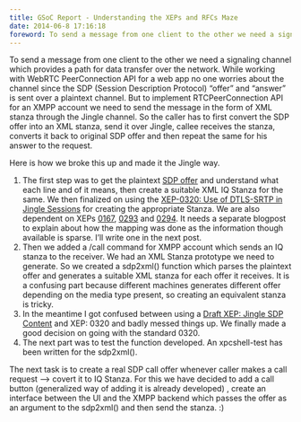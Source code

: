 ```yaml
---
title: GSoC Report - Understanding the XEPs and RFCs Maze
date: 2014-06-8 17:16:18
foreword: To send a message from one client to the other we need a signaling channel which provides a path for data transfer over the network. While working with WebRTC PeerConnection API for a web app no one worries about the channel since the SDP (Session Description Protocol) “offer” and “answer” is sent over a plaintext channel.
---
```

To send a message from one client to the other we need a signaling channel which provides a path for data transfer over the network. While working with WebRTC PeerConnection API for a web app no one worries about the channel since the SDP (Session Description Protocol) “offer” and “answer” is sent over a plaintext channel. But to implement RTCPeerConnection API for an XMPP account we need to send the message in the form of XML stanza through the Jingle channel. So the caller has to first convert the SDP offer into an XML stanza, send it over Jingle, callee receives the stanza, converts it back to original SDP offer and then repeat the same for his answer to the request.

Here is how we broke this up and made it the Jingle way.

1.  The first step was to get the plaintext [SDP offer](http://tools.ietf.org/html/rfc4566.html#section-1) and understand what each line and of it means, then create a suitable XML IQ Stanza for the same. We then finalized on using the [XEP-0320: Use of DTLS-SRTP in Jingle Sessions](http://xmpp.org/extensions/xep-0320.html) for creating the appropriate Stanza. We are also dependent on XEPs [0167](http://xmpp.org/extensions/xep-0167.html), [0293](http://xmpp.org/extensions/xep-0293.html#sdp-mapping) and [0294](http://xmpp.org/extensions/xep-0294.html#sdp-mapping). It needs a separate blogpost to explain about how the mapping was done as the information though available is sparse. I’ll write one in the next post.
2.  Then we added a /call command for XMPP account which sends an IQ stanza to the receiver. We had an XML Stanza prototype we need to generate. So we created a sdp2xml() function which parses the plaintext offer and generates a suitable XML stanza for each offer it receives. It is a confusing part because different machines generates different offer depending on the media type present, so creating an equivalent stanza is tricky.
3.  In the meantime I got confused between using a [Draft XEP: Jingle SDP Content](http://xmpp.org/extensions/inbox/jingle-sdp.html) and XEP: 0320 and badly messed things up. We finally made a good decision on going with the standard 0320.
4.  The next part was to test the function developed. An xpcshell-test has been written for the sdp2xml().

The next task is to create a real SDP call offer whenever caller makes a call request —> covert it to IQ Stanza. For this we have decided to add a call button (generalized way of adding it is already developed) , create an interface between the UI and the XMPP backend which passes the offer as an argument to the sdp2xml() and then send the stanza. :)

